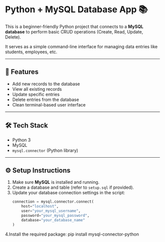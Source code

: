 # Python + MySQL Database App 📚

This is a beginner-friendly Python project that connects to a **MySQL database** to perform basic CRUD operations (Create, Read, Update, Delete).

It serves as a simple command-line interface for managing data entries like students, employees, etc.

---

## 🔧 Features

- Add new records to the database
- View all existing records
- Update specific entries
- Delete entries from the database
- Clean terminal-based user interface

---

## 🛠️ Tech Stack

- Python 3
- MySQL
- `mysql.connector` (Python library)

---

## ⚙️ Setup Instructions

1. Make sure **MySQL** is installed and running.
2. Create a database and table (refer to `setup.sql` if provided).
3. Update your database connection settings in the script:
   ```python
   connection = mysql.connector.connect(
       host="localhost",
       user="your_mysql_username",
       password="your_mysql_password",
       database="your_database_name"
   )
4.Install the required package: pip install mysql-connector-python
